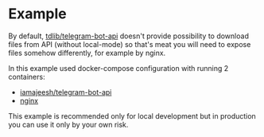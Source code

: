 # Example

By default, [tdlib/telegram-bot-api](https://github.com/tdlib/telegram-bot-api) 
doesn't provide possibility to download files from API (without local-mode) 
so that's meat you will need to expose files somehow differently, for example by nginx.

In this example used docker-compose configuration with running 2 containers:
 - [iamajeesh/telegram-bot-api](https://hub.docker.com/r/iamajeesh/telegram-bot-api)
 - [nginx](https://hub.docker.com/_/nginx)

This example is recommended only for local development but in production you can use it only by your own risk.

